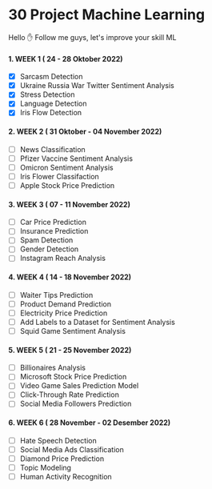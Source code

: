 # 30 Project Machine Learning

Hello ✋
Follow me guys, let's improve your skill ML

#### 1. WEEK 1 ( 24 - 28 Oktober 2022)
- [x] Sarcasm Detection
- [x] Ukraine Russia War Twitter Sentiment Analysis
- [x] Stress Detection
- [x] Language Detection
- [x] Iris Flow Detection

#### 2. WEEK 2 ( 31 Oktober - 04 November 2022)
- [ ] News Classification
- [ ] Pfizer Vaccine Sentiment Analysis
- [ ] Omicron Sentiment Analysis
- [ ] Iris Flower Classifaction
- [ ] Apple Stock Price Prediction

#### 3. WEEK 3 ( 07 - 11 November 2022)
- [ ] Car Price Prediction
- [ ] Insurance Prediction
- [ ] Spam Detection
- [ ] Gender Detection
- [ ] Instagram Reach Analysis

#### 4. WEEK 4 ( 14 - 18 November 2022)
- [ ] Waiter Tips Prediction
- [ ] Product Demand Prediction
- [ ] Electricity Price Prediction
- [ ] Add Labels to a Dataset for Sentiment Analysis
- [ ] Squid Game Sentiment Analysis

#### 5. WEEK 5 ( 21 - 25 November 2022)
- [ ] Billionaires Analysis
- [ ] Microsoft Stock Price Prediction
- [ ] Video Game Sales Prediction Model
- [ ] Click-Through Rate Prediction
- [ ] Social Media Followers Prediction

#### 6. WEEK 6 ( 28 November - 02 Desember 2022)
- [ ] Hate Speech Detection
- [ ] Social Media Ads Classification
- [ ] Diamond Price Prediction
- [ ] Topic Modeling
- [ ] Human Activity Recognition